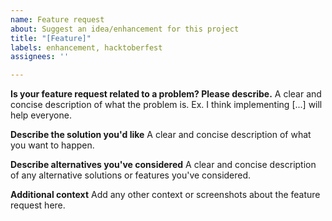 ```yaml
---
name: Feature request
about: Suggest an idea/enhancement for this project
title: "[Feature]"
labels: enhancement, hacktoberfest
assignees: ''

---
```


**Is your feature request related to a problem? Please describe.**
A clear and concise description of what the problem is. Ex. I think implementing [...] will help everyone.

**Describe the solution you'd like**
A clear and concise description of what you want to happen.

**Describe alternatives you've considered**
A clear and concise description of any alternative solutions or features you've considered.

**Additional context**
Add any other context or screenshots about the feature request here.
